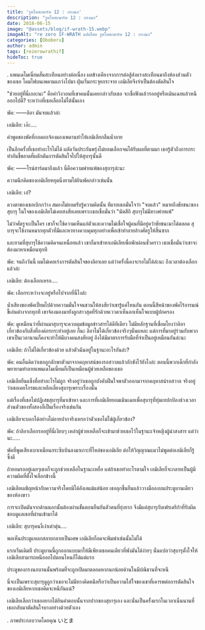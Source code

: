 ```yaml
---
title: 'รูทโทสะพาร์ท 12 : กรงนก'
description: "รูทโทสะพาร์ท 12 : กรงนก"
date: 2018-06-15
image: "@assets/blog/if-wrath-15.webp"
imageAlt: "re zero IF-WRATH แปลไทย รูทโทสะพาร์ท 12 : กรงนก"
categories: [Oboberu]
author: admin
tags: [rezerowrathif]
hideToc: true
---
```

.
แพนเดโมเนี่ยมสั่นสะเทือนอย่างต่อเนื่อง ผลข้างเคียงจากการต่อสู้ส่งแรงสะเทือนมาถึงห้องส่วนตัวของเธอ โคมไฟบนเพดานแกว่งไปมา ฝุ่นเริ่มกระจุยกระจาย เอมิเลียจึงจำเป็นต้องตัดสินใจ

"ช่วยอยู่ที่นี่เถอะนะ" คือคำวิงวอนที่เขาคนนั้นเคยกล่าวกับเธอ จะเชื่อฟังแล้วรออยู่หรือเมินเฉยแล้วหนีออกไปดี? ระหว่างที่เธอเลือกไม่ได้นั้นเอง

พัค: ――ลิอา มันจบแล้วล่ะ

เอมิเลีย: เอ๊ะ....

คำพูดของพัคที่กอดอกจ้องมองเพดานทำให้เอมิเลียกลืนน้ำลาย

เป็นอีกครั้งที่เธอทำอะไรไม่ได้ ผลัดวันประกันพรุ่งไม่ยอมเลือกจนได้รับผลที่ตามมา เธอรู้ตัวถึงการกระทำอันขี้ขลาดที่ผลักดันการตัดสินใจไปให้สุบารุนั้นดี

พัค: ――ไรน์ฮาร์ดมาถึงแล้ว นี่คือความพ่ายแพ้ของสุบารุล่ะนะ

ความนึกคิดของเอมิเลียหยุดนิ่งยามได้ยินพัคกล่าวเช่นนั้น

เอมิเลีย: เอ๋?

ดวงตาของเธอเบิกกว้าง สมองไม่ยอมรับรู้ความคิดนั้น ทีแรกเธอมั่นใจว่า "จบแล้ว" หมายถึงชัยชนะของสุบารุ ในใจของเอมิเลียไม่เคยสงสัยเลยเพราะเธอเชื่อมั่นว่า "นัตสึกิ สุบารุไม่มีทางพ่ายแพ้"

ไม่ว่าศัตรูจะเป็นใคร เขาก็จะใช้ความเห็นแก่ตัวและความไม่เชื่อใจผู้คนที่มีอยู่คว้าชัยชนะมาได้ตลอด สุบารุจะใช้งานหมากทุกตัวที่มีและหาทางควบคุมทุกอย่างเพื่อเข้าทำลายล้างศัตรูให้สิ้นซาก

และยามที่สุบารุใช้ความคิดจนเหนื่อยแล้ว เขาก็มาเข้าหาเอมิเลียเพื่อพักผ่อนชั่วคราว เธอเชื่อมั่นว่าเขาจะต้องมาหาเหมือนทุกที

พัค: จนถึงวันนี้ ผมไม่เคยเร่งการตัดสินใจของลิอาเลย แต่ว่าครั้งนี้คงจะรอไม่ได้ล่ะนะ ถึงเวลาต้องเลือกแล้วล่ะ

เอมิเลีย: ต้องเลือกเหรอ....

พัค: เลือกระหว่างจะอยู่หรือไปจากที่นี่ไงล่ะ

น้ำเสียงของพัคเปี่ยมไปด้วยความมั่นใจจนชวนให้สงสัยว่าเขารู้แค่ไหนกัน ตอนนี้สีหน้าของพัคไร้อารมณ์ขี้เล่นต่างจากทุกที เขาจ้องมองมายังลูกสาวสุดที่รักด้วยแววตาเห็นอกเห็นใจแบบผู้ปกครอง

พัค: ดูเหมือนว่าที่ผ่านมาสุบารุจะควบคุมข้อมูลข่าวสารได้ดีทีเดียว ไม่มีหลักฐานที่เชื่อมโยงว่าลิอาเกี่ยวข้องกับสิ่งที่องค์กรกระทำอยู่เลย ก็นะ ลิอาไม่ได้เกี่ยวข้องจริงๆนั่นแหละ แต่การที่มาอยู่ร่วมกับพวกเขาเป็นเวลานานก็คงจะทำให้มีบางคนสงสัยอยู่ ถึงได้มีมาตรการรับมือที่จำเป็นอยู่เหมือนกันล่ะนะ

เอมิเลีย: ถ้าไม่ได้เกี่ยวข้องด้วย แล้วตัวฉันอยู่ในฐานะอะไรกันล่ะ?

พัค: คนอื่นคิดว่าเธอถูกลักพาตัวมาจากคฤหาสน์ของรอสวาลแล้วกักขังไว้ยังไงล่ะ ตอนนี้พวกเด็กที่กำลังพยายามทำลายแพนเดโมเนี่ยมก็เป็นเหมือนผู้ช่วยเหลือของเธอ

เอมิเลียยืนแข็งทื่อทำอะไรไม่ถูก จริงอยู่ว่าเธอถูกบังคับฝืนใจพาตัวออกมาจากคฤหาสน์รอสวาล จริงอยู่ว่าเธอเคยโกรธและหลีกเลี่ยงสุบารุเพราะเรื่องนั้น

แต่เรื่องที่เธอไม่ปฏิเสธสุบารุที่มาเข้าหา และการที่เอมิเลียยอมเมินเฉยเพื่อสุบารุที่ทุ่มเทปกป้องช่วงเวลาส่วนตัวของทั้งสองก็เป็นเรื่องจริงเช่นกัน

เอมิเลียจะบอกได้อย่างไม่อายปากจริงเหรอว่าตัวเธอไม่ใช่ผู้เกี่ยวข้อง?

พัค: ถ้าลิอาเลือกรออยู่ที่นี่เงียบๆ เหล่าผู้ช่วยเหลือก็จะเข้ามาช่วยเธอไว้ในฐานะเจ้าหญิงผู้น่าสงสาร แต่ว่านะ.....

พัคที่พูดเสียงเบาเหมือนกระซิบบินลงมาเกาะที่ไหล่ของเอมิเลีย ต่อให้วิญญาณแมวไม่พูดต่อเอมิเลียก็รู้ซึ้งดี

ถ้ายอมรออยู่เฉยๆเธอก็จะถูกช่วยเหลือในฐานะเหยื่อ แต่ถ้าเธอทำอะไรตามใจ เอมิเลียก็จะกลายเป็นผู้มีความผิดที่ตั้งใจเลือกข้างนี้

เอมิเลียเผชิญหน้ากับความจริงโดยมิได้ลังเลแม้แต่น้อย เธอลุกขึ้นยืนแล้ววางมือลงบนประตูบานเดียวของห้องขาว

การจะเปิดมันจากด้านนอกนั้นต้องผ่านขั้นตอนยืนยันตัวตนที่ยุ่งยาก จึงมีแต่สุบารุกับเฟรเดริก้าที่รับผิดชอบดูแลเธอที่ผ่านเข้ามาได้

เอมิเลีย: สุบารุคนงี่เง่าเต่าตุ่น....

พอเห็นประตูแหลกสลายกลายเป็นเศษ เอมิเลียก็อดจะพึมพำเช่นนั้นไม่ได้

แรกเริ่มเดิมที ประตูบานนี้ถูกออกแบบมาให้มีเพียงเธอคนเดียวที่พังมันได้ง่ายๆ นั่นแปลว่าสุบารุตั้งใจให้เอมิเลียสามารถหนีออกไปตอนไหนก็ได้แต่แรก

ประตูของกรงนกบานนั้นพร้อมที่จะถูกเปิดมาตลอดหากนกน้อยด้านในมีปณิธานที่จะหนี

นี่จะเป็นเพราะสุบารุดูถูกว่าเธอจะไม่มีทางคิดหนีหรือว่าเป็นความใส่ใจของเขาที่เคารพต่อการตัดสินใจของเอมิเลียหากเธอคิดจะหนีกันแน่?

เอมิเลียเลือกว่าเธออยากได้ยินคำตอบนั้นจากปากของสุบารุเอง และนั่นเป็นครั้งแรกในเวลาเนิ่นนานที่เธอกลับมาตัดสินใจบางอย่างด้วยตัวเอง

.
ภาพประกอบวาดโดยคุณ いとま